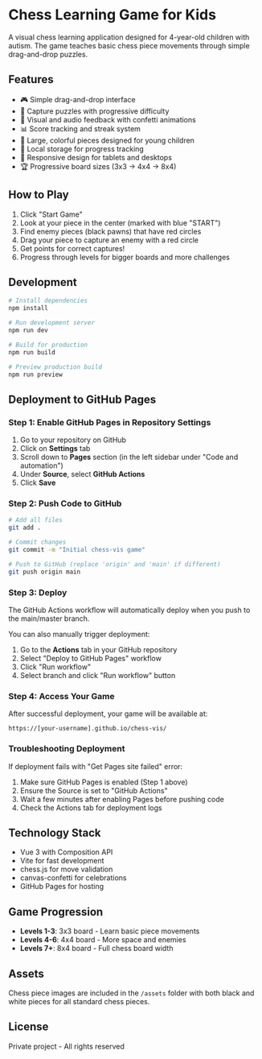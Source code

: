 # Chess Learning Game for Kids

A visual chess learning application designed for 4-year-old children with autism. The game teaches basic chess piece movements through simple drag-and-drop puzzles.

## Features

- 🎮 Simple drag-and-drop interface  
- 🎯 Capture puzzles with progressive difficulty
- 🎉 Visual and audio feedback with confetti animations
- 📊 Score tracking and streak system
- 🎨 Large, colorful pieces designed for young children
- 💾 Local storage for progress tracking
- 📱 Responsive design for tablets and desktops
- 🏆 Progressive board sizes (3x3 → 4x4 → 8x4)

## How to Play

1. Click "Start Game"
2. Look at your piece in the center (marked with blue "START")
3. Find enemy pieces (black pawns) that have red circles
4. Drag your piece to capture an enemy with a red circle
5. Get points for correct captures!
6. Progress through levels for bigger boards and more challenges

## Development

```bash
# Install dependencies
npm install

# Run development server
npm run dev

# Build for production
npm run build

# Preview production build
npm run preview
```

## Deployment to GitHub Pages

### Step 1: Enable GitHub Pages in Repository Settings

1. Go to your repository on GitHub
2. Click on **Settings** tab
3. Scroll down to **Pages** section (in the left sidebar under "Code and automation")
4. Under **Source**, select **GitHub Actions**
5. Click **Save**

### Step 2: Push Code to GitHub

```bash
# Add all files
git add .

# Commit changes
git commit -m "Initial chess-vis game"

# Push to GitHub (replace 'origin' and 'main' if different)
git push origin main
```

### Step 3: Deploy

The GitHub Actions workflow will automatically deploy when you push to the main/master branch.

You can also manually trigger deployment:
1. Go to the **Actions** tab in your GitHub repository
2. Select "Deploy to GitHub Pages" workflow
3. Click "Run workflow"
4. Select branch and click "Run workflow" button

### Step 4: Access Your Game

After successful deployment, your game will be available at:
```
https://[your-username].github.io/chess-vis/
```

### Troubleshooting Deployment

If deployment fails with "Get Pages site failed" error:
1. Make sure GitHub Pages is enabled (Step 1 above)
2. Ensure the Source is set to "GitHub Actions"
3. Wait a few minutes after enabling Pages before pushing code
4. Check the Actions tab for deployment logs

## Technology Stack

- Vue 3 with Composition API
- Vite for fast development
- chess.js for move validation
- canvas-confetti for celebrations
- GitHub Pages for hosting

## Game Progression

- **Levels 1-3**: 3x3 board - Learn basic piece movements
- **Levels 4-6**: 4x4 board - More space and enemies
- **Levels 7+**: 8x4 board - Full chess board width

## Assets

Chess piece images are included in the `/assets` folder with both black and white pieces for all standard chess pieces.

## License

Private project - All rights reserved
